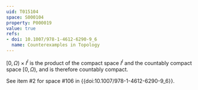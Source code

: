 ```yaml
---
uid: T015104
space: S000104
property: P000019
value: true
refs:
- doi: 10.1007/978-1-4612-6290-9_6
  name: Counterexamples in Topology
---
```


$[ 0 , \Omega ) \times I^I$ is the product of the compact space $I^I$ and the countably compact space $[ 0 , \Omega )$, and is therefore countably compact.

See item #2 for space #106 in {{doi:10.1007/978-1-4612-6290-9_6}}.
